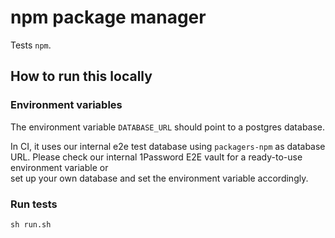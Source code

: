 # npm package manager

Tests `npm`.

## How to run this locally

### Environment variables

The environment variable `DATABASE_URL` should point to a postgres database.

In CI, it uses our internal e2e test database using `packagers-npm` as database URL.
Please check our internal 1Password E2E vault for a ready-to-use environment variable or  
set up your own database and set the environment variable accordingly.

### Run tests

```shell script
sh run.sh
```
